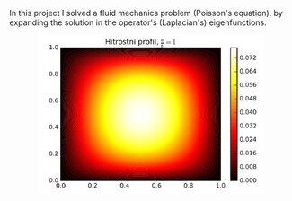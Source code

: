 In this project I solved a fluid mechanics problem (Poisson's equation), by expanding the solution in the operator's (Laplacian's) eigenfunctions.

<div style="text-align: center;">
    <img src="teaser.png" alt="Solution plot" width="400"/>
</div>
